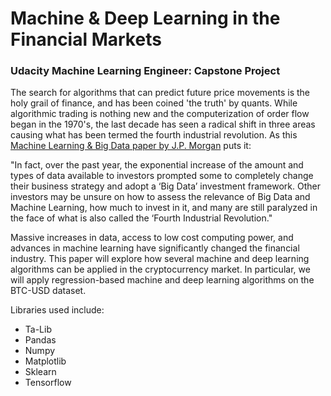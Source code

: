 # Machine & Deep Learning in the Financial Markets
### Udacity Machine Learning Engineer: Capstone Project

The search for algorithms that can predict future price movements is the holy grail of finance, and has been coined 'the truth' by quants. While algorithmic trading is nothing new and the computerization of order flow began in the 1970's, the last decade has seen a radical shift in three areas causing what has been termed the fourth industrial revolution. As this [Machine Learning & Big Data paper by J.P. Morgan](http://valuesimplex.com/articles/JPM.pdf) puts it:

"In fact, over the past year, the exponential increase of the amount and types of data available to investors prompted some to completely change their business strategy and adopt a ‘Big Data’ investment framework. Other investors may be unsure on how to assess the relevance of Big Data and Machine Learning, how much to invest in it, and many are still paralyzed in the face of what is also called the ‘Fourth Industrial Revolution."

Massive increases in data, access to low cost computing power, and advances in machine learning have significantly changed the financial industry. This paper will explore how several machine and deep learning algorithms can be applied in the cryptocurrency market. In particular, we will apply regression-based machine and deep learning algorithms on the BTC-USD dataset.

Libraries used include:
- Ta-Lib
- Pandas
- Numpy
- Matplotlib
- Sklearn
- Tensorflow
